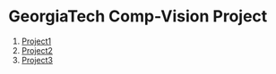 # GeorgiaTech Comp-Vision Project
1. [Project1](https://github.com/eliotte0106/Comp-Vision/tree/main/project-1)
2. [Project2](https://github.com/eliotte0106/Comp-Vision/tree/main/project-2)
3. [Project3](https://github.com/eliotte0106/Comp-Vision/tree/main/project-3)
